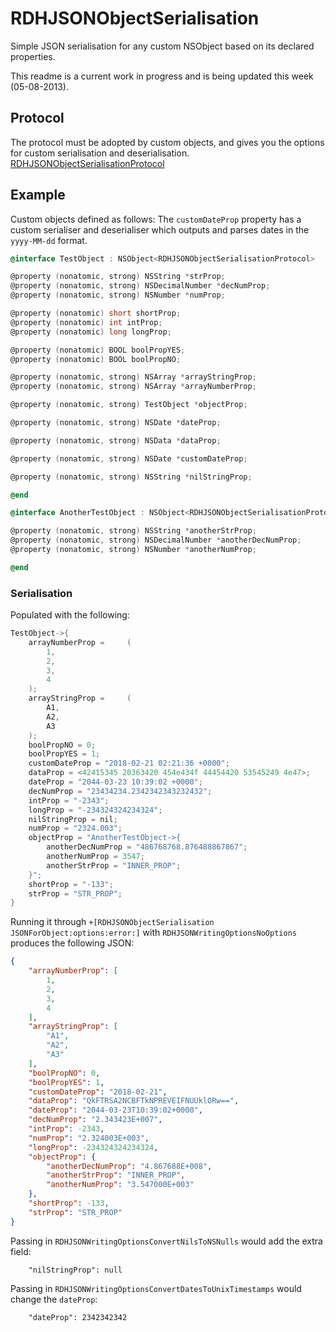 RDHJSONObjectSerialisation
==========================

Simple JSON serialisation for any custom NSObject based on its declared properties.

This readme is a current work in progress and is being updated this week (05-08-2013).

Protocol
--------
The protocol must be adopted by custom objects, and gives you the options for custom serialisation and deserialisation.
[RDHJSONObjectSerialisationProtocol](RDHJSONObjectSerialisation/RDHJSONObjectSerialisationProtocol.h)

Example
-------
Custom objects defined as follows:
The `customDateProp` property has a custom serialiser and deserialiser which outputs and parses dates in the `yyyy-MM-dd` format.
``` objective-c
@interface TestObject : NSObject<RDHJSONObjectSerialisationProtocol>

@property (nonatomic, strong) NSString *strProp;
@property (nonatomic, strong) NSDecimalNumber *decNumProp;
@property (nonatomic, strong) NSNumber *numProp;

@property (nonatomic) short shortProp;
@property (nonatomic) int intProp;
@property (nonatomic) long longProp;

@property (nonatomic) BOOL boolPropYES;
@property (nonatomic) BOOL boolPropNO;

@property (nonatomic, strong) NSArray *arrayStringProp;
@property (nonatomic, strong) NSArray *arrayNumberProp;

@property (nonatomic, strong) TestObject *objectProp;

@property (nonatomic, strong) NSDate *dateProp;

@property (nonatomic, strong) NSData *dataProp;

@property (nonatomic, strong) NSDate *customDateProp;

@property (nonatomic, strong) NSString *nilStringProp;

@end

@interface AnotherTestObject : NSObject<RDHJSONObjectSerialisationProtocol>

@property (nonatomic, strong) NSString *anotherStrProp;
@property (nonatomic, strong) NSDecimalNumber *anotherDecNumProp;
@property (nonatomic, strong) NSNumber *anotherNumProp;

@end
```
### Serialisation
Populated with the following:
``` objective-c
TestObject->{
    arrayNumberProp =     (
        1,
        2,
        3,
        4
    );
    arrayStringProp =     (
        A1,
        A2,
        A3
    );
    boolPropNO = 0;
    boolPropYES = 1;
    customDateProp = "2018-02-21 02:21:36 +0000";
    dataProp = <42415345 20363420 454e434f 44454420 53545249 4e47>;
    dateProp = "2044-03-23 10:39:02 +0000";
    decNumProp = "23434234.2342342343232432";
    intProp = "-2343";
    longProp = "-234324324234324";
    nilStringProp = nil;
    numProp = "2324.003";
    objectProp = "AnotherTestObject->{
        anotherDecNumProp = "486768768.876488867867";
        anotherNumProp = 3547;
        anotherStrProp = "INNER_PROP";
    }";
    shortProp = "-133";
    strProp = "STR_PROP";
}
```
Running it through `+[RDHJSONObjectSerialisation JSONForObject:options:error:]` with `RDHJSONWritingOptionsNoOptions` produces the following JSON:
``` json
{
    "arrayNumberProp": [
        1,
        2,
        3,
        4
    ],
    "arrayStringProp": [
        "A1",
        "A2",
        "A3"
    ],
    "boolPropNO": 0,
    "boolPropYES": 1,
    "customDateProp": "2018-02-21",
    "dataProp": "QkFTRSA2NCBFTkNPREVEIFNUUklORw==",
    "dateProp": "2044-03-23T10:39:02+0000",
    "decNumProp": "2.343423E+007",
    "intProp": -2343,
    "numProp": "2.324003E+003",
    "longProp": -234324324234324,
    "objectProp": {
        "anotherDecNumProp": "4.867688E+008",
        "anotherStrProp": "INNER_PROP",
        "anotherNumProp": "3.547000E+003"
    },
    "shortProp": -133,
    "strProp": "STR_PROP"
}
```
Passing in `RDHJSONWritingOptionsConvertNilsToNSNulls` would add the extra field:
```
	"nilStringProp": null
```
Passing in `RDHJSONWritingOptionsConvertDatesToUnixTimestamps` would change the `dateProp`:
```
	"dateProp": 2342342342
```

